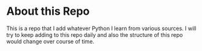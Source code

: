 # About this Repo
This is a repo that I add whatever Python I learn from various sources. I will try to keep adding to this repo daily and also the structure of this repo would change over course of time.

